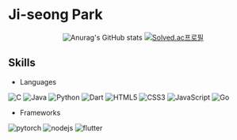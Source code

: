 # Ji-seong Park

<div align="center">

  ![Anurag's GitHub stats](https://github-readme-stats.vercel.app/api?username=jijiseong&show_icons=true&theme=radical)
  [![Solved.ac프로필](http://mazassumnida.wtf/api/generate_badge?boj=qkrwl5036)](https://solved.ac/qkrwl5036)
  
</div>


## Skills
  - Languages  
  <img alt="C" src="https://img.shields.io/badge/C-A8B9CC.svg?logo=C&logoColor=white"/>
  <img alt="Java"  src="https://img.shields.io/badge/Java-007396?logo=OpenJDK&logoColor=white"/>
  <img alt="Python" src="https://img.shields.io/badge/python-3776AB.svg?logo=Python&logoColor=white"/>
  <img alt="Dart" src="https://img.shields.io/badge/dart-0175C2.svg?logo=dart&logoColor=white"/>
  <img alt="HTML5" src="https://img.shields.io/badge/HTML5-E34F26?logo=HTML5&logoColor=white"/>
  <img alt="CSS3" src="https://img.shields.io/badge/CSS3-1572B6?logo=CSS3&logoColor=white"/> 
  <img alt="JavaScript" src="https://img.shields.io/badge/JavaScript-F7DF1E?logo=JavaScript&logoColor=white"/>
  <img alt="Go" src="https://img.shields.io/badge/Go-00ADD8?logo=Go&logoColor=white"/>
  <br>
  
  - Frameworks  
  <img alt="pytorch" src="https://img.shields.io/badge/pytorch-EE4C2C.svg?logo=pytorch&logoColor=white"/> 
  <img alt="nodejs" src="https://img.shields.io/badge/NodeJs-339933?logo=Node.js&logoColor=white"/> 
  <img alt="flutter" src="https://img.shields.io/badge/flutter-02569B.svg?logo=flutter&logoColor=white"/>
  
  
  
